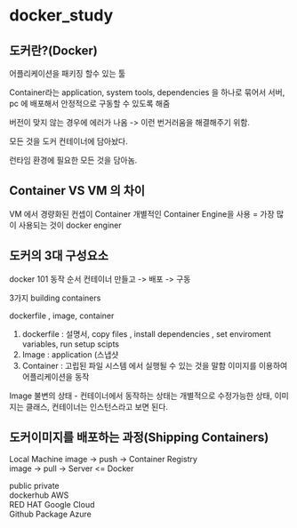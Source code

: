 # docker_study


## 도커란?(Docker)

어플리케이션을 패키징 할수 있는 툴

Container라는  application, system tools, dependencies 을 하나로 묶어서 서버, pc 에 배포해서 안정적으로 구동할 수 있도록 해줌

버전이 맞지 않는 경우에 에러가 나옴 
-> 이런 번거러움을 해결해주기 위함.

모든 것을 도커 컨테이너에 담아놨다.

런타임 환경에 필요한 모든 것을 담아놈. 

## Container VS VM 의 차이 

VM 에서 경량화된 컨셉이 Container 
개별적인 Container Engine을 사용 = 가장 많이 사용되는 것이 docker enginer 


## 도커의 3대 구성요소 

docker 101 동작 순서
컨테이너 만들고 -> 배포 -> 구동

3가지 building containers

dockerfile , image, container 
1) dockerfile : 설명서, copy files , install dependencies , set enviroment variables, run setup scipts
2) Image : application (스냅샷 
3) Container : 고립된 파일 시스템 에서 실행될 수 있는 것을 말함 이미지를 이용하여 어플리케이션을 동작

Image 불변의 상태 - 컨테이너에서 동작하는 상태는 개별적으로 수정가능한 상태, 
이미지는 클래스, 컨테이너는 인스턴스라고 보면 된다. 

## 도커이미지를 배포하는 과정(Shipping Containers)

Local Machine 
image         -> push  -> Container Registry                  
                          image             -> pull   ->   Server       <= Docker 

public          private <br>
dockerhub       AWS<br>
RED HAT         Google Cloud<br>
Github Package  Azure
                       
